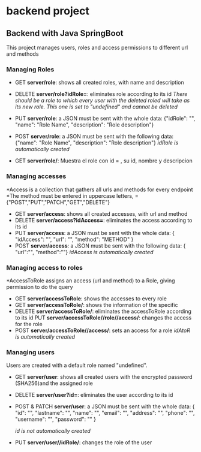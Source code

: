 # backend project
## Backend with Java SpringBoot

This project manages users, roles and access permissions to different url and methods

### Managing Roles

- GET **server/role**: shows all created roles, with name and description
- DELETE **server/role?idRole=<idRole>**: eliminates role according to its id
    *There should be a role to which every user with the deleted roled will take as its new role. This one
    is set to "undefined" and cannot be deleted*
- PUT **server/role**: a JSON must be sent with the whole data:
  {"idRole": "<idRole>", "name": "Role Name", "description": "Role description"}

- POST **server/role**: a JSON must be sent with the following data:
  {"name": "Role Name", "description": "Role description"}
  *idRole is automatically created*

- GET **server/role/<idRole>**: Muestra el role con id = <idRole>, su id, nombre y descripcion
  
### Managing accesses
*Access is a collection that gathers all urls and methods for every endpoint
*The method must be entered in uppercase letters, <METHOD> = {"POST","PUT","PATCH","GET","DELETE"}

- GET **server/access**: shows all created accesses, with url and method
- DELETE **server/access?idAccess=<idAccess>**: eliminates the access according to its id
- PUT **server/access**: a JSON must be sent with the whole data:
  {  "idAccess": "<idAccess>",  "url": "<url>",  "method": "METHOD"  } 
- POST **server/access**: a JSON must be sent with the following data:
  { "url":"<url>", "method":"<METHOD>"}
*idAccess is automatically created*
  

### Managing access to roles
*AccessToRole assigns an access (url and method) to a Role, giving permission to do the query

- GET **server/accessToRole**: shows the accesses to every role
- GET **server/accessToRole/<idAccessToRole>**: shows the information of the specific <idAccessToRole>
- DELETE **server/accessToRole/<idAccessToRole>**: eliminates the accessToRole according to its id
  PUT **server/accessToRole/<id>/role/<idRole>/access/<idAccess>**: changes the access for the role   
- POST **server/accessToRole/<idRole>/access/<idAccess>**: sets an access for a role
  *idAtoR is automatically created*
  
### Managing users

Users are created with a default role named "undefined".

- GET **server/user**: shows all created users with the encrypted password (SHA256)and the assigned role
- DELETE **server/user?id=<id>**:  eliminates the user according to its id
- POST & PATCH **server/user**: a JSON must be sent with the whole data:
  {   "id": "<user id>",  "lastname": "<user lastname>",  "name": "<user first name>",
    "email": "<user email>",  "address": "<user address>", "phone": "<user phone number>",
    "username": "<username>",  "password": "<not encrypted password>" }

  *id is not automatically created*

- PUT **server/user/<id>/idRole/<idRole>**: changes the role of the user
